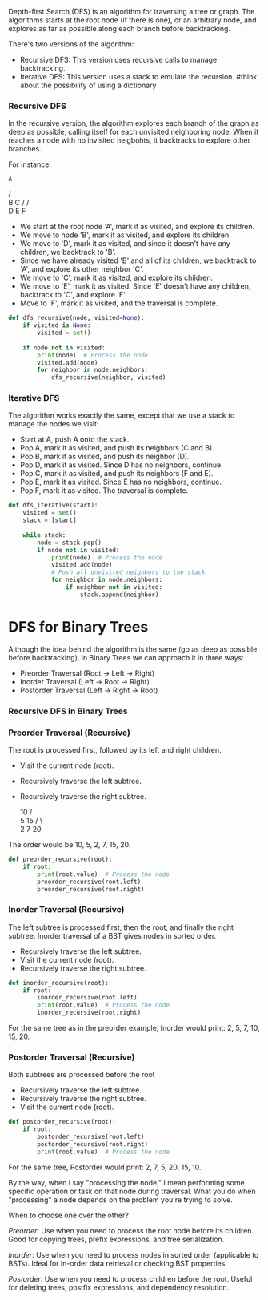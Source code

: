Depth-first Search (DFS) is an algorithm for traversing a tree or graph. The algorithms starts at the root node (if there is one), or an arbitrary node, and explores as far as possible along each branch before backtracking.

There's two versions of the algorithm:

* Recursive DFS: This version uses recursive calls to manage backtracking. 
* Iterative DFS: This version uses a stack to emulate the recursion. #think about the possibility of using a dictionary


### Recursive DFS
In the recursive version, the algorithm explores each branch of the graph as deep as possible, calling itself for each unvisited neighboring node. When it reaches a node with no invisited neigbohts, it backtracks to explore other branches.

For instance:

    A
   / \
  B   C
 /   / \
D   E   F

- We start at the root node 'A', mark it as visited, and explore its children. 
- We move to node 'B', mark it as visited, and explore its children. 
- We move to 'D', mark it as visited, and since it doesn't have any children, we backtrack to 'B'.
- Since we have already visited 'B' and all of its children, we backtrack to 'A', and explore its other neighbor 'C'.
- We move to 'C', mark it as visited, and explore its children. 
- We move to 'E', mark it as visited. Since 'E' doesn't have any children, backtrack to 'C', and explore 'F'.
- Move to 'F', mark it as visited, and the traversal is complete.

```python
def dfs_recursive(node, visited=None):
    if visited is None:
        visited = set()
    
    if node not in visited:
        print(node)  # Process the node
        visited.add(node)
        for neighbor in node.neighbors:
            dfs_recursive(neighbor, visited)
```



### Iterative DFS

The algorithm works exactly the same, except that we use a stack to manage the nodes we visit: 

- Start at A, push A onto the stack.
- Pop A, mark it as visited, and push its neighbors (C and B).
- Pop B, mark it as visited, and push its neighbor (D).
- Pop D, mark it as visited. Since D has no neighbors, continue.
- Pop C, mark it as visited, and push its neighbors (F and E).
- Pop E, mark it as visited. Since E has no neighbors, continue.
- Pop F, mark it as visited. The traversal is complete.

```py
def dfs_iterative(start):
    visited = set()
    stack = [start]
    
    while stack:
        node = stack.pop()
        if node not in visited:
            print(node)  # Process the node
            visited.add(node)
            # Push all unvisited neighbors to the stack
            for neighbor in node.neighbors:
                if neighbor not in visited:
                    stack.append(neighbor)

```





# DFS for Binary Trees

Although the idea behind the algorithm is the same (go as deep as possible before backtracking), in Binary  Trees we can approach it in three ways:

* Preorder Traversal (Root -> Left -> Right)
* Inorder Traversal (Left -> Root -> Right)
* Postorder Traversal (Left -> Right -> Root)

### Recursive DFS in Binary Trees

### Preorder Traversal (Recursive)
The root is processed first, followed by its left and right children.

- Visit the current node (root).
- Recursively traverse the left subtree.
- Recursively traverse the right subtree.

     10
    /  \
   5   15
  / \    \
 2   7   20

The order would be 10, 5, 2, 7, 15, 20.

```py
def preorder_recursive(root):
    if root:
        print(root.value)  # Process the node
        preorder_recursive(root.left)
        preorder_recursive(root.right)
```

### Inorder Traversal (Recursive)

The left subtree is processed first, then the root, and finally the right subtree. Inorder traversal of a BST gives nodes in sorted order.

- Recursively traverse the left subtree.
- Visit the current node (root).
- Recursively traverse the right subtree.

```py
def inorder_recursive(root):
    if root:
        inorder_recursive(root.left)
        print(root.value)  # Process the node
        inorder_recursive(root.right)
```
For the same tree as in the preorder example, Inorder would print: 2, 5, 7, 10, 15, 20.

###  Postorder Traversal (Recursive)
Both subtrees are processed before the root

- Recursively traverse the left subtree.
- Recursively traverse the right subtree.
- Visit the current node (root).


```py
def postorder_recursive(root):
    if root:
        postorder_recursive(root.left)
        postorder_recursive(root.right)
        print(root.value)  # Process the node

```
For the same tree, Postorder would print: 2, 7, 5, 20, 15, 10.


By the way,  when I say "processing the node," I mean performing some specific operation or task on that node during traversal. What you do when "processing" a node depends on the problem you're trying to solve. 

When to choose one over the other?

*Preorder*: Use when you need to process the root node before its children. Good for copying trees, prefix expressions, and tree serialization.

*Inorder*: Use when you need to process nodes in sorted order (applicable to BSTs). Ideal for in-order data retrieval or checking BST properties.

*Postorder*: Use when you need to process children before the root. Useful for deleting trees, postfix expressions, and dependency resolution.